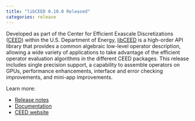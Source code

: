 ```yaml
---
title: "libCEED 0.10.0 Released"
categories: release
---
```


Developed as part of the Center for Efficient Exascale Discretizations ([CEED](https://github.com/CEED)) within the U.S. Department of Energy, [libCEED](https://github.com/CEED/libCEED) is a high-order API library that provides a common algebraic low-level operator description, allowing a wide variety of applications to take advantage of the efficient operator evaluation algorithms in the different CEED packages. This release includes single precision support, a capability to assemble operators on GPUs, performance enhancements, interface and error checking improvements, and mini-app improvements.

Learn more:
- [Release notes](https://github.com/CEED/libCEED/releases/tag/v0.10.0)
- [Documentation](https://libceed.readthedocs.io/en/latest/)
- [CEED website](https://ceed.exascaleproject.org/)
